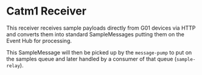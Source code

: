 # Catm1 Receiver

This receiver receives sample payloads directly from G01 devices via HTTP
and converts them into standard SampleMessages putting them on the Event Hub
for processing.

This SampleMessage will then be picked up by the `message-pump` to put on the
samples queue and later handled by a consumer of that queue (`sample-relay`).
